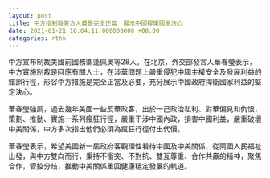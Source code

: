 ```yaml
---
layout: post
title: 中方指制裁美方人員是完全正當　展示中國捍衛國家決心
date: 2021-01-21 16:04:11.000000000 +08:00
categories: rthk
---
```


中方宣布制裁美國前國務卿蓬佩奧等28人。在北京，外交部發言人華春瑩表示，中方實施制裁是回應有關人士，在涉華問題上嚴重侵犯中國主權安全及發展利益的錯誤行徑，形容中方措施是完全正當及必要，充分展示中國政府捍衛國家利益的堅定決心。

華春瑩強調，過去幾年美國一些反華政客，出於一己政治私利、對華偏見和仇恨，策劃、推動、實施一系列瘋狂行徑，嚴重干涉中國內政，損害中國利益，嚴重破壞中美關係，中方多次指出他們必須為瘋狂行徑付出代價。

華春瑩表示，希望美國新一屆政府客觀理性看待中國及中美關係，從兩國人民福祉出發，與中方雙向而行，秉持不衝突、不對抗、雙互尊重、合作共贏的精神，聚焦合作，管控分歧，推動中美關係重回健康穩定發展的軌道。
